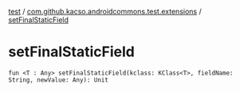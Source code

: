 [test](../index.md) / [com.github.kacso.androidcommons.test.extensions](index.md) / [setFinalStaticField](.)

# setFinalStaticField

`fun <T : Any> setFinalStaticField(kclass: KClass<T>, fieldName: String, newValue: Any): Unit`